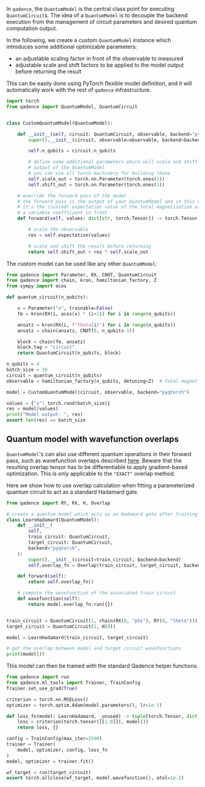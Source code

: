In `qadence`, the `QuantumModel` is the central class point for executing
`QuantumCircuit`s.  The idea of a `QuantumModel` is to decouple the backend
execution from the management of circuit parameters and desired quantum
computation output.

In the following, we create a custom `QuantumModel` instance which introduces
some additional optimizable parameters:
*  an adjustable scaling factor in front of the observable to measured
*  adjustable scale and shift factors to be applied to the model output before returning the result

This can be easily done using PyTorch flexible model definition, and it will
automatically work with the rest of `qadence` infrastructure.


```python exec="on" source="material-block" session="custom-model"
import torch
from qadence import QuantumModel, QuantumCircuit


class CustomQuantumModel(QuantumModel):

    def __init__(self, circuit: QuantumCircuit, observable, backend="pyqtorch", diff_mode="ad"):
        super().__init__(circuit, observable=observable, backend=backend, diff_mode=diff_mode)

        self.n_qubits = circuit.n_qubits

        # define some additional parameters which will scale and shift (variationally) the
        # output of the QuantumModel
        # you can use all torch machinery for building those
        self.scale_out = torch.nn.Parameter(torch.ones(1))
        self.shift_out = torch.nn.Parameter(torch.ones(1))

    # override the forward pass of the model
    # the forward pass is the output of your QuantumModel and in this case
    # it's the (scaled) expectation value of the total magnetization with
    # a variable coefficient in front
    def forward(self, values: dict[str, torch.Tensor]) -> torch.Tensor:

        # scale the observable
        res = self.expectation(values)

        # scale and shift the result before returning
        return self.shift_out + res * self.scale_out
```

The custom model can be used like any other `QuantumModel`:
```python exec="on" source="material-block" result="json" session="custom-model"
from qadence import Parameter, RX, CNOT, QuantumCircuit
from qadence import chain, kron, hamiltonian_factory, Z
from sympy import acos

def quantum_circuit(n_qubits):

    x = Parameter("x", trainable=False)
    fm = kron(RX(i, acos(x) * (i+1)) for i in range(n_qubits))

    ansatz = kron(RX(i, f"theta{i}") for i in range(n_qubits))
    ansatz = chain(ansatz, CNOT(0, n_qubits-1))

    block = chain(fm, ansatz)
    block.tag = "circuit"
    return QuantumCircuit(n_qubits, block)

n_qubits = 4
batch_size = 10
circuit = quantum_circuit(n_qubits)
observable = hamiltonian_factory(n_qubits, detuning=Z)  # Total magnetization

model = CustomQuantumModel(circuit, observable, backend="pyqtorch")

values = {"x": torch.rand(batch_size)}
res = model(values)
print("Model output: ", res)
assert len(res) == batch_size
```


## Quantum model with wavefunction overlaps

`QuantumModel`'s can also use different quantum operations in their forward
pass, such as wavefunction overlaps described [here](../../content/overlap.md). Beware that the resulting overlap tensor
has to be differentiable to apply gradient-based optimization. This is only applicable to the `"EXACT"` overlap method.

Here we show how to use overlap calculation when fitting a parameterized quantum circuit to act as a standard Hadamard gate.

```python exec="on" source="material-block" result="json" session="custom-model"
from qadence import RY, RX, H, Overlap

# create a quantum model which acts as an Hadamard gate after training
class LearnHadamard(QuantumModel):
    def __init__(
        self,
        train_circuit: QuantumCircuit,
        target_circuit: QuantumCircuit,
        backend="pyqtorch",
    ):
        super().__init__(circuit=train_circuit, backend=backend)
        self.overlap_fn = Overlap(train_circuit, target_circuit, backend=backend, method="exact", diff_mode='ad')

    def forward(self):
        return self.overlap_fn()

    # compute the wavefunction of the associated train circuit
    def wavefunction(self):
        return model.overlap_fn.run({})


train_circuit = QuantumCircuit(1, chain(RX(0, "phi"), RY(0, "theta")))
target_circuit = QuantumCircuit(1, H(0))

model = LearnHadamard(train_circuit, target_circuit)

# get the overlap between model and target circuit wavefunctions
print(model())
```

This model can then be trained with the standard Qadence helper functions.

```python exec="on" source="material-block" result="json" session="custom-model"
from qadence import run
from qadence.ml_tools import Trainer, TrainConfig
Trainer.set_use_grad(True)

criterion = torch.nn.MSELoss()
optimizer = torch.optim.Adam(model.parameters(), lr=1e-1)

def loss_fn(model: LearnHadamard, _unused) -> tuple[torch.Tensor, dict]:
    loss = criterion(torch.tensor([[1.0]]), model())
    return loss, {}

config = TrainConfig(max_iter=2500)
trainer = Trainer(
    model, optimizer, config, loss_fn
)
model, optimizer = trainer.fit()

wf_target = run(target_circuit)
assert torch.allclose(wf_target, model.wavefunction(), atol=1e-2)
```
